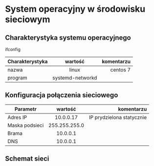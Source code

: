 System operacyjny w środowisku sieciowym
=========================================

Charakterystyka systemu operacyjnego
------------------------------------
ifconfig

| Charakterystyka | wartość           | komentarzu |
| ------------- |:-------------:| -----:|
| nazwa      | linux | centos 7 |
| program       | systemd-networkd	 |  |


Konfiguracja połączenia sieciowego
----------------------------------

| Parametr | wartość           | komentarzu |
| ------------- |:-------------:| -----:|
| Adres IP      | 10.0.0.17 | IP prydzielona statycznie |
| Maska podsieci      | 255.255.255.0 |  |
| Brama      | 10.0.0.1 |  |
| DNS      | 10.0.0.1 |  |

Schemat sieci
-------------
